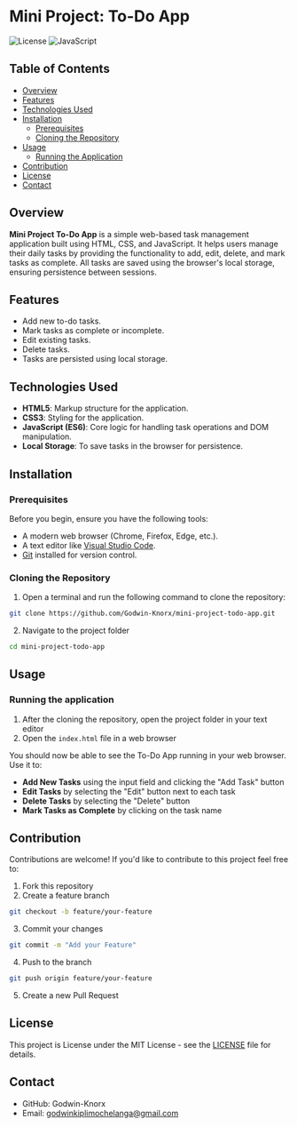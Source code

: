 # Mini Project: To-Do App

![License](https://img.shields.io/github/license/Godwin-Knorx/mini-project-todo-app)
![JavaScript](https://img.shields.io/badge/language-JavaScript-yellow)

## Table of Contents

- [Overview](#overview)
- [Features](#features)
- [Technologies Used](#technologies-used)
- [Installation](#installation)
  - [Prerequisites](#prerequisites)
  - [Cloning the Repository](#cloning-the-repository)
- [Usage](#usage)
  - [Running the Application](#running-the-application)
- [Contribution](#contribution)
- [License](#license)
- [Contact](#contact)

## Overview

**Mini Project To-Do App** is a simple web-based task management application built using HTML, CSS, and JavaScript. It helps users manage their daily tasks by providing the functionality to add, edit, delete, and mark tasks as complete. All tasks are saved using the browser's local storage, ensuring persistence between sessions.

## Features

- Add new to-do tasks.
- Mark tasks as complete or incomplete.
- Edit existing tasks.
- Delete tasks.
- Tasks are persisted using local storage.

## Technologies Used

- **HTML5**: Markup structure for the application.
- **CSS3**: Styling for the application.
- **JavaScript (ES6)**: Core logic for handling task operations and DOM manipulation.
- **Local Storage**: To save tasks in the browser for persistence.

## Installation

### Prerequisites

Before you begin, ensure you have the following tools:

- A modern web browser (Chrome, Firefox, Edge, etc.).
- A text editor like [Visual Studio Code](https://code.visualstudio.com/).
- [Git](https://git-scm.com/) installed for version control.

### Cloning the Repository

1. Open a terminal and run the following command to clone the repository:

```bash
git clone https://github.com/Godwin-Knorx/mini-project-todo-app.git
```

2. Navigate to the project folder

```bash
cd mini-project-todo-app
```

## Usage

### Running the application

1. After the cloning the repository, open the project folder in your text editor
2. Open the `index.html` file in a web browser

You should now be able to see the To-Do App running in your web browser. Use it to:
- **Add New Tasks** using the input field and clicking the "Add Task" button
- **Edit Tasks** by selecting the "Edit" button next to each task
- **Delete Tasks** by selecting the "Delete" button
- **Mark Tasks as Complete** by clicking on the task name

## Contribution

Contributions are welcome! If you'd like to contribute to this project feel free to:
1. Fork this repository
2. Create a feature branch

```bash
git checkout -b feature/your-feature
```

3. Commit your changes

```bash
git commit -m "Add your Feature"
```

4. Push to the branch

```bash
git push origin feature/your-feature
```

5. Create a new Pull Request

## License

This project is License under the MIT License - see the [LICENSE](LICENSE.txt) file for details.

## Contact

- GitHub: Godwin-Knorx
- Email: godwinkiplimochelanga@gmail.com







